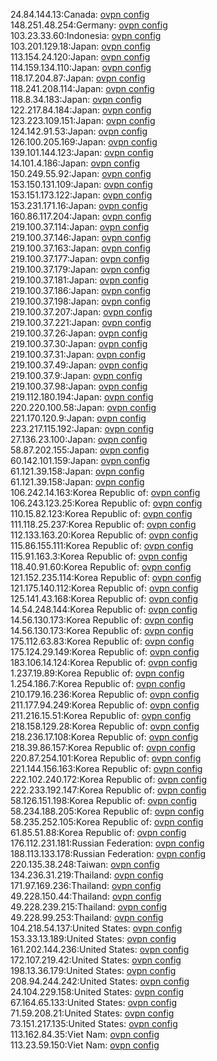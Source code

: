 24.84.144.13:Canada: [ovpn config](vpn/24_84_144_13.ovpn)  
148.251.48.254:Germany: [ovpn config](vpn/148_251_48_254.ovpn)  
103.23.33.60:Indonesia: [ovpn config](vpn/103_23_33_60.ovpn)  
103.201.129.18:Japan: [ovpn config](vpn/103_201_129_18.ovpn)  
113.154.24.120:Japan: [ovpn config](vpn/113_154_24_120.ovpn)  
114.159.134.110:Japan: [ovpn config](vpn/114_159_134_110.ovpn)  
118.17.204.87:Japan: [ovpn config](vpn/118_17_204_87.ovpn)  
118.241.208.114:Japan: [ovpn config](vpn/118_241_208_114.ovpn)  
118.8.34.183:Japan: [ovpn config](vpn/118_8_34_183.ovpn)  
122.217.84.184:Japan: [ovpn config](vpn/122_217_84_184.ovpn)  
123.223.109.151:Japan: [ovpn config](vpn/123_223_109_151.ovpn)  
124.142.91.53:Japan: [ovpn config](vpn/124_142_91_53.ovpn)  
126.100.205.169:Japan: [ovpn config](vpn/126_100_205_169.ovpn)  
139.101.144.123:Japan: [ovpn config](vpn/139_101_144_123.ovpn)  
14.101.4.186:Japan: [ovpn config](vpn/14_101_4_186.ovpn)  
150.249.55.92:Japan: [ovpn config](vpn/150_249_55_92.ovpn)  
153.150.131.109:Japan: [ovpn config](vpn/153_150_131_109.ovpn)  
153.151.173.122:Japan: [ovpn config](vpn/153_151_173_122.ovpn)  
153.231.171.16:Japan: [ovpn config](vpn/153_231_171_16.ovpn)  
160.86.117.204:Japan: [ovpn config](vpn/160_86_117_204.ovpn)  
219.100.37.114:Japan: [ovpn config](vpn/219_100_37_114.ovpn)  
219.100.37.146:Japan: [ovpn config](vpn/219_100_37_146.ovpn)  
219.100.37.163:Japan: [ovpn config](vpn/219_100_37_163.ovpn)  
219.100.37.177:Japan: [ovpn config](vpn/219_100_37_177.ovpn)  
219.100.37.179:Japan: [ovpn config](vpn/219_100_37_179.ovpn)  
219.100.37.181:Japan: [ovpn config](vpn/219_100_37_181.ovpn)  
219.100.37.186:Japan: [ovpn config](vpn/219_100_37_186.ovpn)  
219.100.37.198:Japan: [ovpn config](vpn/219_100_37_198.ovpn)  
219.100.37.207:Japan: [ovpn config](vpn/219_100_37_207.ovpn)  
219.100.37.221:Japan: [ovpn config](vpn/219_100_37_221.ovpn)  
219.100.37.26:Japan: [ovpn config](vpn/219_100_37_26.ovpn)  
219.100.37.30:Japan: [ovpn config](vpn/219_100_37_30.ovpn)  
219.100.37.31:Japan: [ovpn config](vpn/219_100_37_31.ovpn)  
219.100.37.49:Japan: [ovpn config](vpn/219_100_37_49.ovpn)  
219.100.37.9:Japan: [ovpn config](vpn/219_100_37_9.ovpn)  
219.100.37.98:Japan: [ovpn config](vpn/219_100_37_98.ovpn)  
219.112.180.194:Japan: [ovpn config](vpn/219_112_180_194.ovpn)  
220.220.100.58:Japan: [ovpn config](vpn/220_220_100_58.ovpn)  
221.170.120.9:Japan: [ovpn config](vpn/221_170_120_9.ovpn)  
223.217.115.192:Japan: [ovpn config](vpn/223_217_115_192.ovpn)  
27.136.23.100:Japan: [ovpn config](vpn/27_136_23_100.ovpn)  
58.87.202.155:Japan: [ovpn config](vpn/58_87_202_155.ovpn)  
60.142.101.159:Japan: [ovpn config](vpn/60_142_101_159.ovpn)  
61.121.39.158:Japan: [ovpn config](vpn/61_121_39_158.ovpn)  
61.121.39.158:Japan: [ovpn config](vpn/61_121_39_158.ovpn)  
106.242.14.163:Korea Republic of: [ovpn config](vpn/106_242_14_163.ovpn)  
106.243.123.25:Korea Republic of: [ovpn config](vpn/106_243_123_25.ovpn)  
110.15.82.123:Korea Republic of: [ovpn config](vpn/110_15_82_123.ovpn)  
111.118.25.237:Korea Republic of: [ovpn config](vpn/111_118_25_237.ovpn)  
112.133.163.20:Korea Republic of: [ovpn config](vpn/112_133_163_20.ovpn)  
115.86.155.111:Korea Republic of: [ovpn config](vpn/115_86_155_111.ovpn)  
115.91.163.3:Korea Republic of: [ovpn config](vpn/115_91_163_3.ovpn)  
118.40.91.60:Korea Republic of: [ovpn config](vpn/118_40_91_60.ovpn)  
121.152.235.114:Korea Republic of: [ovpn config](vpn/121_152_235_114.ovpn)  
121.175.140.112:Korea Republic of: [ovpn config](vpn/121_175_140_112.ovpn)  
125.141.43.168:Korea Republic of: [ovpn config](vpn/125_141_43_168.ovpn)  
14.54.248.144:Korea Republic of: [ovpn config](vpn/14_54_248_144.ovpn)  
14.56.130.173:Korea Republic of: [ovpn config](vpn/14_56_130_173.ovpn)  
14.56.130.173:Korea Republic of: [ovpn config](vpn/14_56_130_173.ovpn)  
175.112.63.83:Korea Republic of: [ovpn config](vpn/175_112_63_83.ovpn)  
175.124.29.149:Korea Republic of: [ovpn config](vpn/175_124_29_149.ovpn)  
183.106.14.124:Korea Republic of: [ovpn config](vpn/183_106_14_124.ovpn)  
1.237.19.89:Korea Republic of: [ovpn config](vpn/1_237_19_89.ovpn)  
1.254.186.7:Korea Republic of: [ovpn config](vpn/1_254_186_7.ovpn)  
210.179.16.236:Korea Republic of: [ovpn config](vpn/210_179_16_236.ovpn)  
211.177.94.249:Korea Republic of: [ovpn config](vpn/211_177_94_249.ovpn)  
211.216.15.51:Korea Republic of: [ovpn config](vpn/211_216_15_51.ovpn)  
218.158.129.28:Korea Republic of: [ovpn config](vpn/218_158_129_28.ovpn)  
218.236.17.108:Korea Republic of: [ovpn config](vpn/218_236_17_108.ovpn)  
218.39.86.157:Korea Republic of: [ovpn config](vpn/218_39_86_157.ovpn)  
220.87.254.101:Korea Republic of: [ovpn config](vpn/220_87_254_101.ovpn)  
221.144.156.163:Korea Republic of: [ovpn config](vpn/221_144_156_163.ovpn)  
222.102.240.172:Korea Republic of: [ovpn config](vpn/222_102_240_172.ovpn)  
222.233.192.147:Korea Republic of: [ovpn config](vpn/222_233_192_147.ovpn)  
58.126.151.198:Korea Republic of: [ovpn config](vpn/58_126_151_198.ovpn)  
58.234.188.205:Korea Republic of: [ovpn config](vpn/58_234_188_205.ovpn)  
58.235.252.105:Korea Republic of: [ovpn config](vpn/58_235_252_105.ovpn)  
61.85.51.88:Korea Republic of: [ovpn config](vpn/61_85_51_88.ovpn)  
176.112.231.181:Russian Federation: [ovpn config](vpn/176_112_231_181.ovpn)  
188.113.133.178:Russian Federation: [ovpn config](vpn/188_113_133_178.ovpn)  
220.135.38.248:Taiwan: [ovpn config](vpn/220_135_38_248.ovpn)  
134.236.31.219:Thailand: [ovpn config](vpn/134_236_31_219.ovpn)  
171.97.169.236:Thailand: [ovpn config](vpn/171_97_169_236.ovpn)  
49.228.150.44:Thailand: [ovpn config](vpn/49_228_150_44.ovpn)  
49.228.239.215:Thailand: [ovpn config](vpn/49_228_239_215.ovpn)  
49.228.99.253:Thailand: [ovpn config](vpn/49_228_99_253.ovpn)  
104.218.54.137:United States: [ovpn config](vpn/104_218_54_137.ovpn)  
153.33.13.189:United States: [ovpn config](vpn/153_33_13_189.ovpn)  
161.202.144.236:United States: [ovpn config](vpn/161_202_144_236.ovpn)  
172.107.219.42:United States: [ovpn config](vpn/172_107_219_42.ovpn)  
198.13.36.179:United States: [ovpn config](vpn/198_13_36_179.ovpn)  
208.94.244.242:United States: [ovpn config](vpn/208_94_244_242.ovpn)  
24.104.229.158:United States: [ovpn config](vpn/24_104_229_158.ovpn)  
67.164.65.133:United States: [ovpn config](vpn/67_164_65_133.ovpn)  
71.59.208.21:United States: [ovpn config](vpn/71_59_208_21.ovpn)  
73.151.217.135:United States: [ovpn config](vpn/73_151_217_135.ovpn)  
113.162.84.35:Viet Nam: [ovpn config](vpn/113_162_84_35.ovpn)  
113.23.59.150:Viet Nam: [ovpn config](vpn/113_23_59_150.ovpn)  
